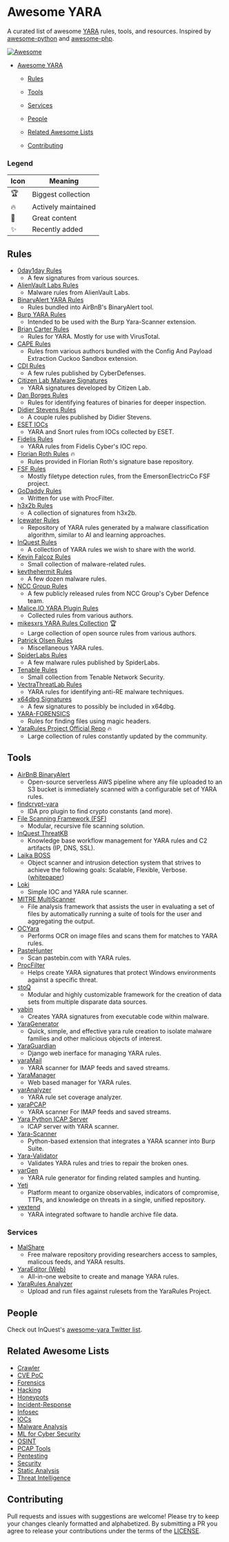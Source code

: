 # Awesome YARA

A curated list of awesome [YARA](https://virustotal.github.io/yara/) rules, tools,
and resources. Inspired by [awesome-python](https://github.com/vinta/awesome-python)
and [awesome-php](https://github.com/ziadoz/awesome-php).


[![Awesome](https://cdn.rawgit.com/sindresorhus/awesome/d7305f38d29fed78fa85652e3a63e154dd8e8829/media/badge.svg)](https://github.com/sindresorhus/awesome)

- [Awesome YARA](#awesome-yara)
   
    - [Rules](#rules)
   
    - [Tools](#tools)
       
    - [Services](#services)
   
    - [People](#people)
   
    - [Related Awesome Lists](#related-awesome-lists)
   
    - [Contributing](#contributing)

### Legend

| Icon | Meaning |
|---|---|
| :trophy: | Biggest collection |
| :fire: | Actively maintained |
| :gem: | Great content |
| :sparkles: | Recently added |

## Rules

* [0day1day Rules](https://github.com/0day1day/yarasigs)
    - A few signatures from various sources.
* [AlienVault Labs Rules](https://github.com/jaimeblasco/AlienvaultLabs/tree/master/malware_analysis)
    - Malware rules from AlienVault Labs.
* [BinaryAlert YARA Rules](https://github.com/airbnb/binaryalert/tree/master/rules)
    - Rules bundled into AirBnB's BinaryAlert tool.
* [Burp YARA Rules](https://github.com/codewatchorg/Burp-Yara-Rules)
    - Intended to be used with the Burp Yara-Scanner extension.
* [Brian Carter Rules](https://github.com/carterb/yararules)
    - Rules for YARA. Mostly for use with VirusTotal.
* [CAPE Rules](https://github.com/ctxis/CAPE/tree/master/data/yara/CAPE)
    - Rules from various authors bundled with the Config And Payload Extraction Cuckoo Sandbox extension.
* [CDI Rules](https://github.com/CyberDefenses/CDI_yara)
    - A few rules published by CyberDefenses.
* [Citizen Lab Malware Signatures](https://github.com/citizenlab/malware-signatures)
    - YARA signatures developed by Citizen Lab.
* [Dan Borges Rules](https://github.com/ahhh/YARA)
    - Rules for identifying features of binaries for deeper inspection.
* [Didier Stevens Rules](https://blog.didierstevens.com/2014/12/16/yara-rules/)
    - A couple rules published by Didier Stevens.
* [ESET IOCs](https://github.com/eset/malware-ioc/)
    - YARA and Snort rules from IOCs collected by ESET.
* [Fidelis Rules](https://github.com/fideliscyber/indicators/tree/master/yararules)
    - YARA rules from Fidelis Cyber's IOC repo.
* [Florian Roth Rules](https://github.com/Neo23x0/signature-base/tree/master/yara) :fire:
    - Rules provided in Florian Roth's signature base repository.
* [FSF Rules](https://github.com/EmersonElectricCo/fsf/tree/master/fsf-server/yara)
    - Mostly filetype detection rules, from the EmersonElectricCo FSF project.
* [GoDaddy Rules](https://github.com/godaddy/yara-rules)
    - Written for use with ProcFilter.
* [h3x2b Rules](https://github.com/h3x2b/yara-rules)
    - A collection of signatures from h3x2b.
* [Icewater Rules](https://github.com/SupportIntelligence/Icewater)
    - Repository of YARA rules generated by a malware classification algorithm, similar to AI and learning approaches.
* [InQuest Rules](https://github.com/InQuest/yara-rules)
    - A collection of YARA rules we wish to share with the world.
* [Kevin Falcoz Rules](https://github.com/0pc0deFR/YaraRules)
    - Small collection of malware-related rules.
* [kevthehermit Rules](https://github.com/kevthehermit/YaraRules)
    - A few dozen malware rules.
* [NCC Group Rules](https://github.com/nccgroup/Cyber-Defence/tree/master/Signatures/yara)
    - A few publicly released rules from NCC Group's Cyber Defence team.
* [Malice.IO YARA Plugin Rules](https://github.com/malice-plugins/yara/tree/master/rules)
    - Collected rules from various authors.
* [mikesxrs YARA Rules Collection](https://github.com/mikesxrs/Open-Source-YARA-rules) :trophy:
    - Large collection of open source rules from various authors.
* [Patrick Olsen Rules](https://github.com/sysforensics/YaraRules)
    - Miscellaneous YARA rules.
* [SpiderLabs Rules](https://github.com/SpiderLabs/malware-analysis/tree/master/Yara)
    - A few malware rules published by SpiderLabs.
* [Tenable Rules](https://github.com/tenable/yara-rules)
    - Small collection from Tenable Network Security.
* [VectraThreatLab Rules](https://github.com/VectraThreatLab/reyara)
    - YARA rules for identifying anti-RE malware techniques.
* [x64dbg Signatures](https://github.com/x64dbg/yarasigs)
    - A few signatures to possibly be included in x64dbg.
* [YARA-FORENSICS](https://github.com/Xumeiquer/yara-forensics)
    - Rules for finding files using magic headers.
* [YaraRules Project Official Repo](https://github.com/Yara-Rules/rules) :fire:
    - Large collection of rules constantly updated by the community.

## Tools

* [AirBnB BinaryAlert](https://github.com/airbnb/binaryalert)
    - Open-source serverless AWS pipeline where any file uploaded to an S3 bucket is immediately scanned with a configurable set of YARA rules.
* [findcrypt-yara](https://github.com/polymorf/findcrypt-yara)
    - IDA pro plugin to find crypto constants (and more).
* [File Scanning Framework (FSF)](https://github.com/EmersonElectricCo/fsf)
    - Modular, recursive file scanning solution.
* [InQuest ThreatKB](https://github.com/InQuest/ThreatKB)
    - Knowledge base workflow management for YARA rules and C2 artifacts (IP, DNS, SSL).
* [Laika BOSS](https://github.com/lmco/laikaboss)
    - Object scanner and intrusion detection system that strives to achieve the following goals: Scalable, Flexible, Verbose. ([whitepaper](http://lockheedmartin.com/content/dam/lockheed/data/isgs/documents/LaikaBOSS%20Whitepaper.pdf))
* [Loki](https://github.com/Neo23x0/Loki)
    - Simple IOC and YARA rule scanner.
* [MITRE MultiScanner](https://github.com/mitre/multiscanner)
    - File analysis framework that assists the user in evaluating a set of files by automatically running a suite of tools for the user and aggregating the output.
* [OCYara](https://github.com/bandrel/OCyara)
    - Performs OCR on image files and scans them for matches to YARA rules.
* [PasteHunter](https://github.com/kevthehermit/PasteHunter)
    - Scan pastebin.com with YARA rules.
* [ProcFilter](https://github.com/godaddy/procfilter)
    - Helps create YARA signatures that protect Windows environments against a specific threat.
* [stoQ](https://github.com/PUNCH-Cyber/stoq)
    - Modular and highly customizable framework for the creation of data sets from multiple disparate data sources.
* [yabin](https://github.com/AlienVault-OTX/yabin)
    - Creates YARA signatures from executable code within malware.
* [YaraGenerator](https://github.com/Xen0ph0n/YaraGenerator)
    - Quick, simple, and effective yara rule creation to isolate malware families and other malicious objects of interest.
* [YaraGuardian](https://github.com/PUNCH-Cyber/YaraGuardian)
    - Django web inerface for managing YARA rules.
* [yaraMail](https://github.com/kevthehermit/yaraMail)
    - YARA scanner for IMAP feeds and saved streams.
* [YaraManager](https://github.com/kevthehermit/YaraManager)
    - Web based manager for YARA rules.
* [yarAnalyzer](https://github.com/Neo23x0/yarAnalyzer)
    - YARA rule set coverage analyzer.
* [yaraPCAP](https://github.com/kevthehermit/YaraPcap)
    - YARA scanner For IMAP feeds and saved streams.
* [Yara Python ICAP Server](https://github.com/RamadhanAmizudin/python-icap-yara)
    - ICAP server with YARA scanner.
* [Yara-Scanner](https://github.com/PolitoInc/Yara-Scanner)
    - Python-based extension that integrates a YARA scanner into Burp Suite.
* [Yara-Validator](https://github.com/CIRCL/yara-validator)
    - Validates YARA rules and tries to repair the broken ones.
* [yarGen](https://github.com/Neo23x0/yarGen)
    - YARA rule generator for finding related samples and hunting.
* [Yeti](https://github.com/yeti-platform/yeti)
    - Platform meant to organize observables, indicators of compromise, TTPs, and knowledge on threats in a single, unified repository.
* [yextend](https://github.com/BayshoreNetworks/yextend)
    - YARA integrated software to handle archive file data.

### Services

* [MalShare](https://malshare.com/)
    - Free malware repository providing researchers access to samples, malicous feeds, and YARA results.
* [YaraEditor (Web)](https://www.adlice.com/download/yaraeditorweb/)
    - All-in-one website to create and manage YARA rules.
* [YaraRules Analyzer](https://analysis.yararules.com/)
    - Upload and run files against rulesets from the YaraRules Project.

## People

Check out InQuest's [awesome-yara Twitter list](https://twitter.com/InQuest/lists/awesome-yara).

## Related Awesome Lists

* [Crawler](https://github.com/BruceDone/awesome-crawler)
* [CVE PoC](https://github.com/qazbnm456/awesome-cve-poc)
* [Forensics](https://github.com/Cugu/awesome-forensics)
* [Hacking](https://github.com/carpedm20/awesome-hacking)
* [Honeypots](https://github.com/paralax/awesome-honeypots)
* [Incident-Response](https://github.com/meirwah/awesome-incident-response)
* [Infosec](https://github.com/onlurking/awesome-infosec)
* [IOCs](https://github.com/sroberts/awesome-iocs)
* [Malware Analysis](https://github.com/rshipp/awesome-malware-analysis)
* [ML for Cyber Security](https://github.com/jivoi/awesome-ml-for-cybersecurity)
* [OSINT](https://github.com/jivoi/awesome-osint)
* [PCAP Tools](https://github.com/caesar0301/awesome-pcaptools)
* [Pentesting](https://github.com/enaqx/awesome-pentest)
* [Security](https://github.com/sbilly/awesome-security)
* [Static Analysis](https://github.com/mre/awesome-static-analysis)
* [Threat Intelligence](https://github.com/hslatman/awesome-threat-intelligence)

## Contributing

Pull requests and issues with suggestions are welcome! Please try to keep your changes
cleanly formatted and alphabetized. By submitting a PR you agree to release your
contributions under the terms of the [LICENSE](LICENSE).
